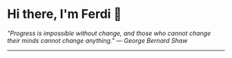 <h1>Hi there, I'm Ferdi 👋</h1>

<p><em>
  "Progress is impossible without change, and those who cannot change their minds cannot change anything." — George Bernard Shaw
</em></p>

---
